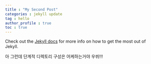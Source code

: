 ```yaml
---
title : "My Second Post"
categories : jekyll update
tag : hello
author_profile : true 
toc : true
---
```


Check out the [Jekyll docs][jekyll-docs] for more info on how to get the most out of Jekyll.

아 그런데 단계적 디렉토리 구성은 어케하는거야 우쒸!!!



[jekyll-docs]: https://jekyllrb.com/docs/home